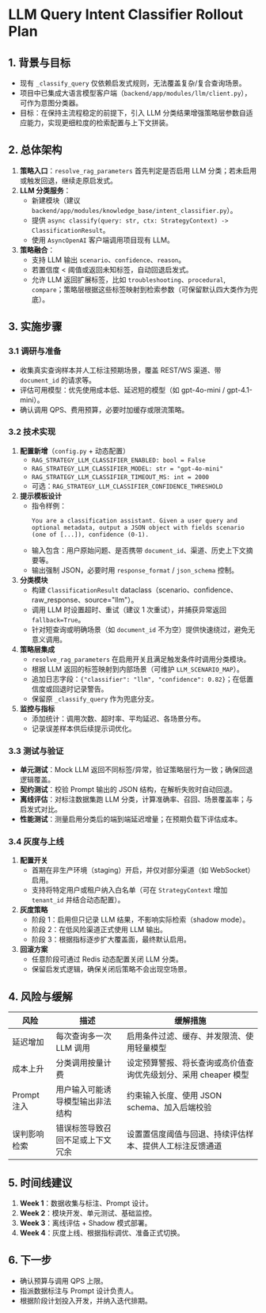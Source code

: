 # LLM Query Intent Classifier Rollout Plan

## 1. 背景与目标
- 现有 `_classify_query` 仅依赖启发式规则，无法覆盖复杂/复合查询场景。
- 项目中已集成大语言模型客户端（`backend/app/modules/llm/client.py`），可作为意图分类器。
- 目标：在保持主流程稳定的前提下，引入 LLM 分类结果增强策略层参数自适应能力，实现更细粒度的检索配置与上下文拼装。

## 2. 总体架构
1. **策略入口**：`resolve_rag_parameters` 首先判定是否启用 LLM 分类；若未启用或触发回退，继续走原启发式。
2. **LLM 分类服务**：
   - 新建模块（建议 `backend/app/modules/knowledge_base/intent_classifier.py`）。
   - 提供 `async classify(query: str, ctx: StrategyContext) -> ClassificationResult`。
   - 使用 `AsyncOpenAI` 客户端调用项目现有 LLM。
3. **策略融合**：
   - 支持 LLM 输出 `scenario`、`confidence`、`reason`。
   - 若置信度 < 阈值或返回未知标签，自动回退启发式。
   - 允许 LLM 返回扩展标签，比如 `troubleshooting`、`procedural`, `compare`；策略层根据这些标签映射到检索参数（可保留默认四大类作为兜底）。

## 3. 实施步骤
### 3.1 调研与准备
- 收集真实查询样本并人工标注预期场景，覆盖 REST/WS 渠道、带 `document_id` 的请求等。
- 评估可用模型：优先使用成本低、延迟短的模型（如 gpt-4o-mini / gpt-4.1-mini）。
- 确认调用 QPS、费用预算，必要时加缓存或限流策略。

### 3.2 技术实现
1. **配置新增**（`config.py` + 动态配置）
   - `RAG_STRATEGY_LLM_CLASSIFIER_ENABLED: bool = False`
   - `RAG_STRATEGY_LLM_CLASSIFIER_MODEL: str = "gpt-4o-mini"`
   - `RAG_STRATEGY_LLM_CLASSIFIER_TIMEOUT_MS: int = 2000`
   - 可选：`RAG_STRATEGY_LLM_CLASSIFIER_CONFIDENCE_THRESHOLD`
2. **提示模板设计**
   - 指令样例：
     ```text
     You are a classification assistant. Given a user query and optional metadata, output a JSON object with fields scenario (one of [...]), confidence (0-1).
     ```
   - 输入包含：用户原始问题、是否携带 `document_id`、渠道、历史上下文摘要等。
   - 输出强制 JSON，必要时用 `response_format` / `json_schema` 控制。
3. **分类模块**
   - 构建 `ClassificationResult` dataclass（scenario、confidence、raw_response、source="llm"）。
   - 调用 LLM 时设置超时、重试（建议 1 次重试），并捕获异常返回 `fallback=True`。
   - 针对短查询或明确场景（如 `document_id` 不为空）提供快速绕过，避免无意义调用。
4. **策略层集成**
   - `resolve_rag_parameters` 在启用开关且满足触发条件时调用分类模块。
   - 根据 LLM 返回的标签映射到内部场景（可维护 `LLM_SCENARIO_MAP`）。
   - 追加日志字段：`{"classifier": "llm", "confidence": 0.82}`；在低置信度或回退时记录警告。
   - 保留原 `_classify_query` 作为兜底分支。
5. **监控与指标**
   - 添加统计：调用次数、超时率、平均延迟、各场景分布。
   - 记录误差样本供后续提示词优化。

### 3.3 测试与验证
- **单元测试**：Mock LLM 返回不同标签/异常，验证策略层行为一致；确保回退逻辑覆盖。
- **契约测试**：校验 Prompt 输出的 JSON 结构，在解析失败时自动回退。
- **离线评估**：对标注数据集跑 LLM 分类，计算准确率、召回、场景覆盖率；与启发式对比。
- **性能测试**：测量启用分类后的端到端延迟增量；在预期负载下评估成本。

### 3.4 灰度与上线
1. **配置开关**
   - 首期在非生产环境（staging）开启，并仅对部分渠道（如 WebSocket）启用。
   - 支持将特定用户或租户纳入白名单（可在 `StrategyContext` 增加 `tenant_id` 并结合动态配置）。
2. **灰度策略**
   - 阶段 1：启用但只记录 LLM 结果，不影响实际检索（shadow mode）。
   - 阶段 2：在低风险渠道正式使用 LLM 输出。
   - 阶段 3：根据指标逐步扩大覆盖面，最终默认启用。
3. **回滚方案**
   - 任意阶段可通过 Redis 动态配置关闭 LLM 分类。
   - 保留启发式逻辑，确保关闭后策略不会出现空场景。

## 4. 风险与缓解
| 风险 | 描述 | 缓解措施 |
| ---- | ---- | -------- |
| 延迟增加 | 每次查询多一次 LLM 调用 | 启用条件过滤、缓存、并发限流、使用轻量模型 |
| 成本上升 | 分类调用按量计费 | 设定预算警报、将长查询或高价值查询优先级划分、采用 cheaper 模型 |
| Prompt 注入 | 用户输入可能诱导模型输出非法结构 | 约束输入长度、使用 JSON schema、加入后端校验 |
| 误判影响检索 | 错误标签导致召回不足或上下文冗余 | 设置置信度阈值与回退、持续评估样本、提供人工标注反馈通道 |

## 5. 时间线建议
1. **Week 1**：数据收集与标注、Prompt 设计。
2. **Week 2**：模块开发、单元测试、基础监控。
3. **Week 3**：离线评估 + Shadow 模式部署。
4. **Week 4**：灰度上线、根据指标调优、准备正式切换。

## 6. 下一步
- 确认预算与调用 QPS 上限。
- 指派数据标注与 Prompt 设计负责人。
- 根据阶段计划投入开发，并纳入迭代排期。

